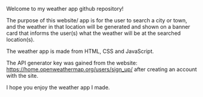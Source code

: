 Welcome to my weather app github repository!

The purpose of this website/ app is for the user to search a city or town, and the weather in that location will be generated and shown on a banner card that informs the user(s) what the weather will be at the searched location(s).

The weather app is made from HTML, CSS and JavaScript.

The API generator key was gained from the website: https://home.openweathermap.org/users/sign_up/ after creating an account with the site.

I hope you enjoy the weather app I made.